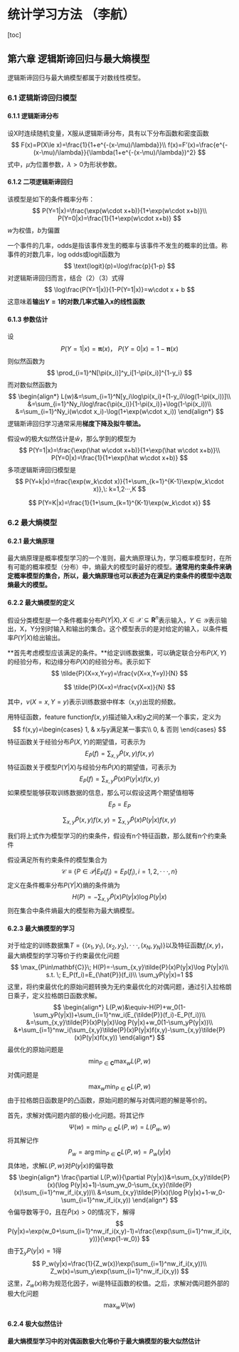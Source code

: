 # 统计学习方法 （李航）

[toc]

## 第六章 逻辑斯谛回归与最大熵模型

逻辑斯谛回归与最大熵模型都属于对数线性模型。

### 6.1 逻辑斯谛回归模型

#### 6.1.1 逻辑斯谛分布

设X时连续随机变量，X服从逻辑斯谛分布，具有以下分布函数和密度函数
$$
F(x)=P(X\le x)=\frac{1}{1+e^{-(x-\mu)/\lambda}}\\
f(x)=F’(x)=\frac{e^{-(x-\mu)/\lambda}}{\lambda(1+e^{-(x-\mu)/\lambda})^2}
$$
式中，$\mu$为位置参数，$\lambda >0$为形状参数。

#### 6.1.2 二项逻辑斯谛回归

该模型是如下的条件概率分布：
$$
P(Y=1|x)=\frac{\exp(w\cdot x+b)}{1+\exp(w\cdot x+b)}\\
P(Y=0|x)=\frac{1}{1+\exp(w\cdot x+b)}
$$
$w$为权值，$b$为偏置

一个事件的几率，odds是指该事件发生的概率与该事件不发生的概率的比值。称事件的对数几率，log odds或logit函数为
$$
\text{logit}(p)=\log\frac{p}{1-p}
$$
对逻辑斯谛回归而言，结合（2）（3）式得
$$
\log\frac{P(Y=1|x)}{1-P(Y=1|x)}=w\cdot x + b
$$
这意味着**输出$Y=1$的对数几率式输入x的线性函数**

#### 6.1.3 参数估计

设
$$
P(Y=1|x)=\mathbf{\pi}(x)，\mbox{     }P(Y=0|x)=1-\mathbf{\pi}(x)
$$
则似然函数为
$$
\prod_{i=1}^N[\pi(x_i)]^y_i[1-\pi(x_i)]^{1-y_i}
$$
而对数似然函数为
$$
\begin{align*}
L(w)&=\sum_{i=1}^N[y_i\log\pi(x_i)+(1-y_i)\log(1-\pi(x_i))]\\
&=\sum_{i=1}^Ny_i\log\frac{\pi(x_i)}{1-\pi(x_i)}+\log(1-\pi(x_i))\\
&=\sum_{i=1}^Ny_i(w\cdot x_i)-\log(1+\exp(w\cdot x_i))
\end{align*}
$$
逻辑斯谛回归学习通常采用**梯度下降及拟牛顿法。**

假设w的极大似然估计是$\hat w$，那么学到的模型为
$$
P(Y=1|x)=\frac{\exp(\hat w\cdot x+b)}{1+\exp(\hat w\cdot x+b)}\\
P(Y=0|x)=\frac{1}{1+\exp(\hat w\cdot x+b)}
$$
多项逻辑斯谛回归模型是
$$
P(Y=k|x)=\frac{\exp(w_k\cdot x)}{1+\sum_{k=1}^{K-1}\exp(w_k\cdot x)},\: k=1,2···,K
$$

$$
P(Y=K|x)=\frac{1}{1+\sum_{k=1}^{K-1}\exp(w_k\cdot x)}
$$

### 6.2 最大熵模型

#### 6.2.1 最大熵原理

最大熵原理是概率模型学习的一个准则，最大熵原理认为，学习概率模型时，在所有可能的概率模型（分布）中，熵最大的模型时最好的模型。**通常用约束条件来确定概率模型的集合，所以，最大熵原理也可以表述为在满足约束条件的模型中选取熵最大的模型。**

#### 6.2.2 最大熵模型的定义

假设分类模型是一个条件概率分布$P(Y|X),X\in\mathcal{X}\subseteq\mathbf{R}^n$表示输入，$Y\in\mathcal{Y}$表示输出，X，Y分别时输入和输出的集合。这个模型表示的是对给定的输入，以条件概率$P(Y|X)$给出输出。

**首先考虑模型应该满足的条件。**给定训练数据集，可以确定联合分布$P(X,Y)$的经验分布，和边缘分布$P(X)$的经验分布。表示如下
$$
\tilde{P}(X=x,Y=y)=\frac{v(X=x,Y=y)}{N}
$$

$$
\tilde{P}(X=x)=\frac{v(X=x)}{N}
$$

其中，$v(X=x,Y=y)$表示训练数据中样本（x,y)出现的频数。

用特征函数，feature function$f(x,y)$描述输入x和y之间的某一个事实，定义为
$$
f(x,y)=\begin{cases}
1, & x与y满足某一事实\\
0, & 否则
\end{cases}
$$
特征函数关于经验分布$\tilde{P}(X,Y)$的期望值，可表示为
$$
E_{\tilde{P}}(f)=\sum_{x,y}\tilde{P}(x,y)f(x,y)
$$
特征函数关于模型$P(Y|X)$与经验分布$\tilde{P}(X)$的期望值，可表示为
$$
E_{P}(f)=\sum_{x,y}\tilde{P}(x)P(y|x)f(x,y)
$$
如果模型能够获取训练数据的信息，那么可以假设这两个期望值相等
$$
E_{\tilde{P}} = E_{P}
$$

$$
\sum_{x,y}\tilde{P}(x,y)f(x,y)=\sum_{x,y}\tilde{P}(x)P(y|x)f(x,y)
$$

我们将上式作为模型学习的约束条件，假设有n个特征函数，那么就有n个约束条件

假设满足所有约束条件的模型集合为
$$
\mathcal{C}\equiv\{P\in\mathcal{P}|E_P(f_i)=E_{\tilde{P}}(f_i),i=1,2,···,n\}
$$
定义在条件概率分布$P(Y|X)$熵的条件熵为
$$
H(P)=-\sum_{x,y}\tilde{P}(x)P(y|x)\log P(y|x)
$$
则在集合中条件熵最大的模型称为最大熵模型。

#### 6.2.3 最大熵模型的学习

对于给定的训练数据集$T=\{(x_1,y_1),(x_2,y_2),···,(x_N,y_N)\}$以及特征函数$f_i(x,y)$，最大熵模型的学习等价于约束最优化问题
$$
\max_{P\in\mathbf{C}}\; H(P)=-\sum_{x,y}\tilde{P}(x)P(y|x)\log P(y|x)\\
s.t. \; E_P(f_i)=E_{\hat{P}}(f_i)\\
\sum_yP(y|x)=1
$$
这里，将约束最优化的原始问题转换为无约束最优化的对偶问题，通过引入拉格朗日乘子，定义拉格朗日函数求解。
$$
\begin{align*}
L(P,w)&\equiv-H(P)+w_0(1-\sum_yP(y|x))+\sum_{i=1}^nw_i(E_{\tilde{P}}(f_i)-E_P(f_i))\\
&=\sum_{x,y}\tilde{P}(x)P(y|x)\log P(y|x)+w_0(1-\sum_yP(y|x))\\
&+\sum_{i=1}^nw_i(\sum_{x,y}\tilde{P}(x)P(y|x)f(x,y)-\sum_{x,y}\tilde{P}(x)P(y|x)f(x,y))
\end{align*}
$$
最优化的原始问题是
$$
\min_{P\in\mathbf{C}}\max_wL(P,w)
$$
对偶问题是
$$
\max_w\min_{P\in\mathbf{C}}L(P,w)
$$
由于拉格朗日函数是P的凸函数，原始问题的解与对偶问题的解是等价的。

首先，求解对偶问题内部的极小化问题。将其记作
$$
\Psi(w)=\min_{P\in\mathbf{C}}L(P,w)=L(P_w,w)
$$
将其解记作
$$
P_w=\arg\min_{P\in\mathbf{C}}L(P,w)=P_w(y|x)
$$
具体地，求解$L(P,w)$对$P(y|x)$的偏导数
$$
\begin{align*}
\frac{\partial L(P,w)}{\partial P(y|x)}&=\sum_{x,y}\tilde{P}(x)(\log P(y|x)+1)-\sum_yw_0-\sum_{x,y}(\tilde{P}(x)\sum_{i=1}^nw_if_i(x,y))\\
&=\sum_{x,y}\tilde{P}(x)(\log P(y|x)+1-w_0-\sum_{i=1}^nw_if_i(x,y))
\end{align*}
$$
令偏导数等于0，且在$\tilde{P}(x)>0$的情况下，解得
$$
P(y|x)=\exp(w_0+\sum_{i=1}^nw_if_i(x,y)-1)=\frac{\exp(\sum_{i=1}^nw_if_i(x,y))}{\exp(1-w_0)}
$$
由于$\sum_yP(y|x)=1$得
$$
P_w(y|x)=\frac{1}{Z_w(x)}\exp(\sum_{i=1}^nw_if_i(x,y))\\
Z_w(x)=\sum_y\exp(\sum_{i=1}^nw_if_i(x,y))
$$
这里，$Z_w(x)$称为规范化因子，wi是特征函数的权值。之后，求解对偶问题外部的极大化问题
$$
\max_w\Psi(w)
$$

#### 6.2.4 极大似然估计

**最大熵模型学习中的对偶函数极大化等价于最大熵模型的极大似然估计**